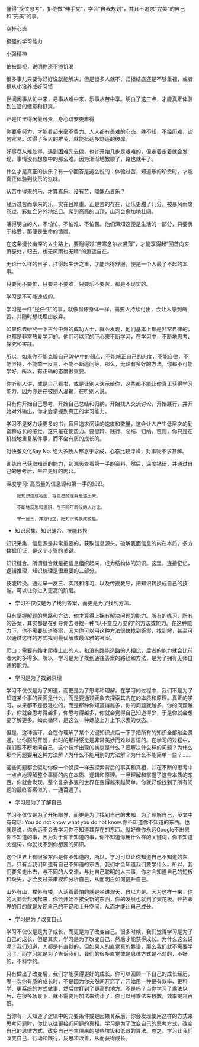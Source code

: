 懂得”换位思考“，拒绝做”伸手党“，学会”自我规划“，并且不追求”完美“的自己和”完美“的事。

空杯心态

极强的学习能力

小强精神

怕被鄙视，说明你还不够饥渴

很多事儿只要你好好说就能解决，但是很多人就不，归根结底还是不够重视，或者是从小没养成好习惯

世间闲事从忙中来，易事从难中来，乐事从苦中享。明白了这三点，才能真正体验到生活的惬意和舒爽。

正是忙里得闲最可贵，身心双安更难得

你要多努力，才能看起来毫不费力。人人都有畏难的心态，殊不知，不经历难，谈何容易。过得了多大的难关，就能抵达多舒适的彼岸。

好事尽从难处得，遇到困难先去做，也许开始几步是艰难的，但走着走着就会发现，事情没有想象中的那么难。因为渐渐地教顺了，路也就平了。

什么才是真正的快乐？有一个回答是这么说的：体验过苦，知道乐的珍贵时，才能真正体验到快乐的滋味。

从苦中得来的乐，才算真乐。没有苦，哪能凸显乐？

经历过苦而享来的乐，实在且厚重。正是苦的存在，让乐更甜了几分。被暴风雨席卷过，彩虹会分外地炫目。爬到高高的山顶，山河会愈加地壮阔。

活得明白的人，不怕忙、不怕难、不怕苦。他们深知这便是生活的一部分，只要勇于接受，那便是生命的馈赠。

在这条漫长幽深的人生路上，要耐得过“苦寒念尔衣裘薄”，才能享得起”回首向来萧瑟处，归去，也无风雨也无晴“的逍遥自在。

无论什么样的日子，扛得起生活之重，才能活得舒服，便是一个人最了不起的本事。

只要闲不要忙，只要易不要难，只要乐不要苦，都是不现实的。

学习是不可能速成的。

学习是一件"逆任性”的事，就像锻炼身体一样，需要人持续付出，会让人感到痛苦，并随时想找理由放弃。

如果你去研究一下古今中外的成功人士，就会发现，他们基本上都是非常自律的，也都是非常热爱学习的。他们可以沉的下心来不断学习，在学习中，不断地思考、探究和实践。

所以，如果你不能克服自己DNA中的弱点，不能端正自己的态度，不能自律，不能坚持，不能举一反三，不能不断追问等，那么，无论有多好的方法，你都不可能学好。所以，有正确的态度很重要。

你听别人讲，或是自己看书，或是让别人演示给你，这些都不能让你真正获得学习能力，因为你是在被别人灌输，在听别人说。

只有你开始自己思考，开始自己总结和归纳，开始找人交流讨论，开始践行，并开始对外输出，你才会掌握到真正的学习能力。

学习不是努力读更多的书，盲目追求阅读的速度和数量，这会让人产生低层次的勤奋和成长的感觉，这只是在使蛮力。要思辩、践行、总结、归纳，否则，你只是在机械地重复某件事，而不会有质的成长的。

对快餐文化Say No. 绝大多数人都急于求成，心态比较浮躁，对事物不求甚解。

训练自己获取知识的能力，到源头查看第一手的资料，然后，深度钻研，并通过自己的思考后，生产更好的内容。

深度学习:
	高质量的信息源和第一手的知识。

        把知识连成地图，将自己的理解反述出来。

        不断地反思和思辨，与不同年龄段的人讨论。

        举一反三，并践行之，把知识转换成技能。

- 知识采集、知识缝合、技能转换

知识采集，信息源是非常重要的，获取信息源头，破解表面信息的内在本质，多方数据印证，是这个步骤的关键。

知识缝合。所谓缝合就是把信息组织起来，成为结构体的知识。这里，连接记忆，逻辑推理，知识梳理是很重要的三部分。

技能转换。通过举一反三、实践和练习、以及传授教导，把知识转换成自己的技能，可以让你进入更高的阶层。

- 学习不仅仅是为了找到答案，而更是为了找到方法。

只有掌握解题的思路和方法，你才算得上拥有解决问题的能力。所有的练习，所有的答案，其实都是在引导你去寻找一种“以不变应万变的”的方法或能力。在这种能力下，你不需要知道答案，因为你可以用这种方法很快找到答案，找到解，甚至可以通过这样的方式找到最优解或最优雅的答案。

爬山：需要有路才爬得上山的人，和没有路能造路的人相比，后者的能力就会比前者大的多得多。所以，学习是为了找到通往答案的路径和方法，是为了拥有无师自通的能力。

- 学习是为了找到原理

学习不仅仅是为了知道，而更是为了思考和理解。在学习的过程中，我们不是为了知道某个事的表面是什么，而是要通过表象去探索其内在的本质和原理。真正的学习，从来都不是很轻松的，而是那种你知道得越多，你的问题就越多，你的问题越多，你就会思考得越多，你思考得越多，你就会觉得自己知道得少，于是你就会想要了解更多。如此循环，是这么一种螺旋上升上下求索的状态。

但是，这种循环，会在你理解了某个关键知识点后一下子把所有的知识全部融会贯通，让你豁然开朗，此时的那种感觉是非常美妙而难以言语的。在学习的过程中，我们要不断地问自己，这个技术出现的初衷是什么？要解决什么样的问题？为什么那个问题要用这种方法解？为什么不能用别的方法解？为什么不能简单一些？......

这些问题都会驱动你像一个侦探一样去探索背后的事实和真相，并在不断的思考中一点点地理解整个事情的内在本质、逻辑和原理。一旦理解和掌握了这些本质的东西，你就会发现，整个复杂多变的世界在变得越来越简单。你就好像找到了所有问题的最终答案似的，一通百通了。

- 学习是为了了解自己

学习不仅仅是为了开拓眼界，而更是为了找到自己的未知，为了理解自己，英文中有句话: You do not know what you do not know.你不知道你不知道的东西。也就是说，你永远不会去学习你不知道其存在的东西。就好像你永远Google不出来你不知道的事，因为对于你不知道的事，你不知道你用什么样的关键词，你不知道关键词，你就找不到你想要的知识。

这个世界上有很多东西是你不知道的，所以，学习可以让你知道自己不知道的东西。只有当我们知道有自己不知道的东西，我们才会知道我们要学什么。所以，我们要多走出去，与不同的人交流，与比自己聪明的人共事，你才会知道自己的短板和缺失，才会反过来审视和分析自己，从而明白如何提升自己。

山外有山，楼外有楼，人活着最怕的就是坐进观天，自以为是。因为这样一来，你的大脑会封闭起来，你会开始不接受新的东西，你的发展也就到了天花板。开拓眼界的目的就是发现自己的不足和上升空间，从而才能让自己成长。


- 学习是为了改变自己

学习不仅仅是是为了成长，而更是为了改变自己。很多时候，我们觉得学习是为了自己的成长，但是其实，学习是为了改变自己，然后才能获得成长。为什么这么说呢？我们知道，人都是有直觉的，但如果人的直觉真的靠谱，那么我们就不需要学习了。而学习就是为了告诉我们，我们的很多直觉或是思维方式是不对的，不好的，不科学的。

只有做出了改变后，我们才能获得更好的成长。你可以回顾一下自己的成长经历，哪一次你有质的成长时，不是因为你突然间开窍了，开始用一种更有效率、更科学、更系统的方式做事，然后你打到了更高的地方。不是吗？当你学习了乘法以后，在很多场景下，就不需要用加法来统计了，你可以用乘法来数数，效率提升百倍。

当你有一天知道了逻辑中的充要条件或是因果关系后，你会发现使用这样的方式来思考问题时，你比以往更接近问题的真相。学习是为了改变自己的思考方式，改变自己的思维方式，改变自己与生俱来的那些垃圾和低效的算法。总之，学习让我们改变自己，行动和践行，反思和改善，从而获得成长。